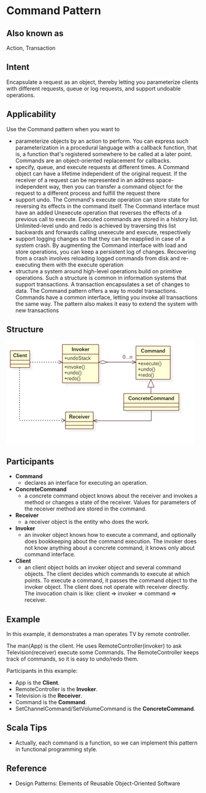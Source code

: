 # Command Pattern


## Also known as
Action, Transaction


## Intent
Encapsulate a request as an object, thereby letting you
parameterize clients with different requests, queue or log requests, and
support undoable operations.


## Applicability
Use the Command pattern when you want to

* parameterize objects by an action to perform. You can express such parameterization in a procedural language with a callback function, that is, a function that's registered somewhere to be called at a later point. Commands are an object-oriented replacement for callbacks.
* specify, queue, and execute requests at different times. A Command object can have a lifetime independent of the original request. If the receiver of a request can be represented in an address space-independent way, then you can transfer a command object for the request to a different process and fulfill the request there
* support undo. The Command's execute operation can store state for reversing its effects in the command itself. The Command interface must have an added Unexecute operation that reverses the effects of a previous call to execute. Executed commands are stored in a history list. Unlimited-level undo and redo is achieved by traversing this list backwards and forwards calling unexecute and execute, respectively
* support logging changes so that they can be reapplied in case of a system crash. By augmenting the Command interface with load and store operations, you can keep a persistent log of changes. Recovering from a crash involves reloading logged commands from disk and re-executing them with the execute operation
* structure a system around high-level operations build on primitive operations. Such a structure is common in information systems that support transactions. A transaction encapsulates a set of changes to data. The Command pattern offers a way to model transactions. Commands have a common interface, letting you invoke all transactions the same way. The pattern also makes it easy to extend the system with new transactions


## Structure
![command](./etc/command.png)


## Participants
* **Command**
    - declares an interface for executing an operation.
* **ConcreteCommand**
    - a concrete command object knows about the receiver and invokes a method or changes a state of the receiver. Values for parameters of the receiver method are stored in the command.
* **Receiver**
    - a receiver object is the entity who does the work.
* **Invoker**
    - an invoker object knows how to execute a command, and optionally does bookkeeping about the command execution. The invoker does not know anything about a concrete command, it knows only about command interface.
* **Client**
    - an client object holds an invoker object and several command objects. The client decides which commands to execute at which points. To execute a command, it passes the command object to the invoker object. The client does not operate with receiver directly. The invocation chain is like: client => invoker => command => receiver.


## Example
In this example, it demonstrates a man operates TV by remote controller.

The man(App) is the client. He uses RemoteController(invoker) to ask Television(receiver) execute some Commands.
The RemoteController keeps track of commands, so it is easy to undo/redo them.

Participants in this example:
* App is the **Client**.
* RemoteController is the **Invoker**.
* Television is the **Receiver**.
* Command is the **Command**.
* SetChannelCommand/SetVolumeCommand is the **ConcreteCommand**.


## Scala Tips
* Actually, each command is a function, so we can implement this pattern in functional programming style.


## Reference
* Design Patterns: Elements of Reusable Object-Oriented Software